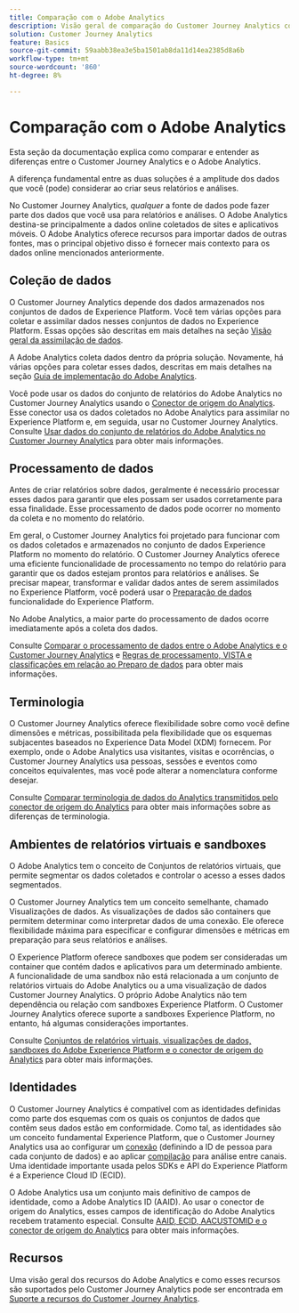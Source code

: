 ```yaml
---
title: Comparação com o Adobe Analytics
description: Visão geral de comparação do Customer Journey Analytics com o Adobe Analytics.
solution: Customer Journey Analytics
feature: Basics
source-git-commit: 59aabb38ea3e5ba1501ab8da11d14ea2385d8a6b
workflow-type: tm+mt
source-wordcount: '860'
ht-degree: 8%

---
```


# Comparação com o Adobe Analytics

Esta seção da documentação explica como comparar e entender as diferenças entre o Customer Journey Analytics e o Adobe Analytics.

A diferença fundamental entre as duas soluções é a amplitude dos dados que você (pode) considerar ao criar seus relatórios e análises.

No Customer Journey Analytics, *qualquer* a fonte de dados pode fazer parte dos dados que você usa para relatórios e análises. O Adobe Analytics destina-se principalmente a dados online coletados de sites e aplicativos móveis. O Adobe Analytics oferece recursos para importar dados de outras fontes, mas o principal objetivo disso é fornecer mais contexto para os dados online mencionados anteriormente.

## Coleção de dados

O Customer Journey Analytics depende dos dados armazenados nos conjuntos de dados de Experience Platform. Você tem várias opções para coletar e assimilar dados nesses conjuntos de dados no Experience Platform. Essas opções são descritas em mais detalhes na seção [Visão geral da assimilação de dados](https://experienceleague.adobe.com/docs/analytics-platform/using/cja-data-ingestion/data-ingestion.html?lang=en).

A Adobe Analytics coleta dados dentro da própria solução. Novamente, há várias opções para coletar esses dados, descritas em mais detalhes na seção [Guia de implementação do Adobe Analytics](https://experienceleague.adobe.com/docs/analytics/implementation/home.html?lang=pt-BR).

Você pode usar os dados do conjunto de relatórios do Adobe Analytics no Customer Journey Analytics usando o [Conector de origem do Analytics](https://experienceleague.adobe.com/docs/experience-platform/sources/ui-tutorials/create/adobe-applications/analytics.html?lang=pt-BR). Esse conector usa os dados coletados no Adobe Analytics para assimilar no Experience Platform e, em seguida, usar no Customer Journey Analytics. Consulte [Usar dados do conjunto de relatórios do Adobe Analytics no Customer Journey Analytics](https://experienceleague.adobe.com/docs/analytics-platform/using/compare-aa-cja/cja-aa-comparison/aa-data-in-cja.html?lang=pt-BR) para obter mais informações.


## Processamento de dados

Antes de criar relatórios sobre dados, geralmente é necessário processar esses dados para garantir que eles possam ser usados corretamente para essa finalidade. Esse processamento de dados pode ocorrer no momento da coleta e no momento do relatório.

Em geral, o Customer Journey Analytics foi projetado para funcionar com os dados coletados e armazenados no conjunto de dados Experience Platform no momento do relatório. O Customer Journey Analytics oferece uma eficiente funcionalidade de processamento no tempo do relatório para garantir que os dados estejam prontos para relatórios e análises. Se precisar mapear, transformar e validar dados antes de serem assimilados no Experience Platform, você poderá usar o [Preparação de dados](https://experienceleague.adobe.com/docs/experience-platform/data-prep/home.html?lang=pt-BR) funcionalidade do Experience Platform.

No Adobe Analytics, a maior parte do processamento de dados ocorre imediatamente após a coleta dos dados.

Consulte [Comparar o processamento de dados entre o Adobe Analytics e o Customer Journey Analytics](data-processing-comparisons.md) e [Regras de processamento, VISTA e classificações em relação ao Preparo de dados](https://experienceleague.adobe.com/docs/analytics-platform/using/compare-aa-cja/cja-aa-comparison/pr-vista-dataprep.html?lang=pt-BR) para obter mais informações.


## Terminologia

O Customer Journey Analytics oferece flexibilidade sobre como você define dimensões e métricas, possibilitada pela flexibilidade que os esquemas subjacentes baseados no Experience Data Model (XDM) fornecem. Por exemplo, onde o Adobe Analytics usa visitantes, visitas e ocorrências, o Customer Journey Analytics usa pessoas, sessões e eventos como conceitos equivalentes, mas você pode alterar a nomenclatura conforme desejar.

Consulte [Comparar terminologia de dados do Analytics transmitidos pelo conector de origem do Analytics](https://experienceleague.adobe.com/docs/analytics-platform/using/compare-aa-cja/cja-aa-comparison/terminology.html?lang=en) para obter mais informações sobre as diferenças de terminologia.


## Ambientes de relatórios virtuais e sandboxes

O Adobe Analytics tem o conceito de Conjuntos de relatórios virtuais, que permite segmentar os dados coletados e controlar o acesso a esses dados segmentados.

O Customer Journey Analytics tem um conceito semelhante, chamado Visualizações de dados. As visualizações de dados são containers que permitem determinar como interpretar dados de uma conexão. Ele oferece flexibilidade máxima para especificar e configurar dimensões e métricas em preparação para seus relatórios e análises.

O Experience Platform oferece sandboxes que podem ser consideradas um container que contém dados e aplicativos para um determinado ambiente. A funcionalidade de uma sandbox não está relacionada a um conjunto de relatórios virtuais do Adobe Analytics ou a uma visualização de dados Customer Journey Analytics. O próprio Adobe Analytics não tem dependência ou relação com sandboxes Experience Platform. O Customer Journey Analytics oferece suporte a sandboxes Experience Platform, no entanto, há algumas considerações importantes.

Consulte [Conjuntos de relatórios virtuais, visualizações de dados, sandboxes do Adobe Experience Platform e o conector de origem do Analytics](https://experienceleague.adobe.com/docs/analytics-platform/using/compare-aa-cja/cja-aa-comparison/vrs-dataview-sandbox-adc.html?lang=pt-BR) para obter mais informações.


## Identidades

O Customer Journey Analytics é compatível com as identidades definidas como parte dos esquemas com os quais os conjuntos de dados que contêm seus dados estão em conformidade. Como tal, as identidades são um conceito fundamental Experience Platform, que o Customer Journey Analytics usa ao configurar um [conexão](../../connections/overview.md) (definindo a ID de pessoa para cada conjunto de dados) e ao aplicar [compilação](../../stitching/overview.md) para análise entre canais. Uma identidade importante usada pelos SDKs e API do Experience Platform é a Experience Cloud ID (ECID).

O Adobe Analytics usa um conjunto mais definitivo de campos de identidade, como a Adobe Analytics ID (AAID). Ao usar o conector de origem do Analytics, esses campos de identificação do Adobe Analytics recebem tratamento especial. Consulte [AAID, ECID, AACUSTOMID e o conector de origem do Analytics](https://experienceleague.adobe.com/docs/analytics-platform/using/compare-aa-cja/cja-aa-comparison/aaid-ecid-adc.html?lang=en) para obter mais informações.


## Recursos

Uma visão geral dos recursos do Adobe Analytics e como esses recursos são suportados pelo Customer Journey Analytics pode ser encontrada em [Suporte a recursos do Customer Journey Analytics](https://experienceleague.adobe.com/docs/analytics-platform/using/compare-aa-cja/cja-aa-comparison/cja-aa.html?lang=en).





